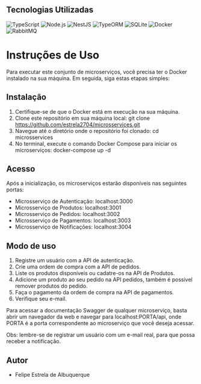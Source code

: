 ## Tecnologias Utilizadas

![TypeScript](https://img.shields.io/badge/-TypeScript-007ACC?logo=typescript&logoColor=white)
![Node.js](https://img.shields.io/badge/-Node.js-339933?logo=node.js&logoColor=white)
![NestJS](https://img.shields.io/badge/-NestJS-E0234E?logo=nestjs&logoColor=white)
![TypeORM](https://img.shields.io/badge/-TypeORM-376ECC?logo=typeorm&logoColor=white)
![SQLite](https://img.shields.io/badge/-SQLite-003B57?logo=sqlite&logoColor=white)
![Docker](https://img.shields.io/badge/-Docker-2496ED?logo=docker&logoColor=white)
![RabbitMQ](https://img.shields.io/badge/-RabbitMQ-FF6600?logo=rabbitmq&logoColor=white)

# Instruções de Uso
Para executar este conjunto de microserviços, você precisa ter o Docker instalado na sua máquina. Em seguida, siga estas etapas simples:

## Instalação
1. Certifique-se de que o Docker está em execução na sua máquina.
2. Clone este repositório em sua máquina local:
   git clone https://github.com/estrela2704/microsservices.git
3. Navegue até o diretório onde o repositório foi clonado:
   cd microsservices
4. No terminal, execute o comando Docker Compose para iniciar os microserviços:
   docker-compose up -d
   
## Acesso
Após a inicialização, os microserviços estarão disponíveis nas seguintes portas:
- Microsserviço de Autenticação: localhost:3000
- Microsserviço de Produtos: localhost:3001
- Microsserviço de Pedidos: localhost:3002
- Microsserviço de Pagamentos: localhost:3003
- Microsserviço de Notificações: localhost:3004

## Modo de uso
 1. Registre um usuário com a API de autenticação.
 2. Crie uma ordem de compra com a API de pedidos.
 3. Liste os produtos disponíveis ou cadatre-os na API de Produtos.
 4. Adicione um produto ao seu pedido na API pedidos, também é possivel remover produtos do pedido.
 5. Faça o pagamento da ordem de compra na API de pagamentos.
 6. Verifique seu e-mail.
  
Para acessar a documentação Swagger de qualquer microserviço, basta abrir um navegador da web e navegar para localhost:PORTA/api, onde PORTA é a porta correspondente ao microserviço que você deseja acessar.

Obs: lembre-se de registrar um usuário com um e-mail real, para que possa receber a notificação.

## Autor
- Felipe Estrela de Albuquerque
